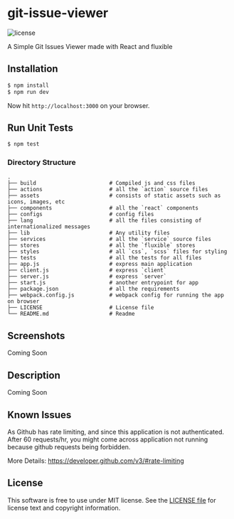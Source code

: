 # git-issue-viewer

![license](https://img.shields.io/badge/license-MIT-blue.svg)

A Simple Git Issues Viewer made with React and fluxible

## Installation

```bash
$ npm install
$ npm run dev
```
Now hit `http://localhost:3000` on your browser.

## Run Unit Tests

```bash
$ npm test
```

### Directory Structure

    .
    ├── build                       # Compiled js and css files
    ├── actions                     # all the `action` source files
    ├── assets                      # consists of static assets such as icons, images, etc
    ├── components                  # all the `react` components
    ├── configs                     # config files
    ├── lang                        # all the files consisting of internationalized messages 
    ├── lib                         # Any utility files
    ├── services                    # all the `service` source files
    ├── stores                      # all the `fluxible` stores
    ├── styles                      # all `css`, `scss` files for styling
    ├── tests                       # all the tests for all files
    ├── app.js                      # express main application
    ├── client.js                   # express `client`
    ├── server.js                   # express `server`
    ├── start.js                    # another entrypoint for app
    ├── package.json                # all the requirements
    ├── webpack.config.js           # webpack config for running the app on browser
    ├── LICENSE                     # License file
    └── README.md                   # Readme
    
## Screenshots

Coming Soon

## Description

Coming Soon

## Known Issues

As Github has rate limiting, and since this application is not authenticated. After 60 requests/hr, you might come across 
application not running because github requests being forbidden.

More Details: https://developer.github.com/v3/#rate-limiting

## License

This software is free to use under MIT license.
See the [LICENSE file][] for license text and copyright information.

[LICENSE file]: https://github.com/itssumitrai/git-issue-viewer/blob/master/LICENSE
